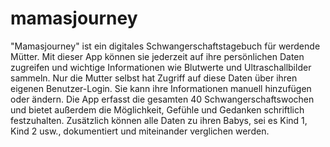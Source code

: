 # mamasjourney 
"Mamasjourney" ist ein digitales Schwangerschaftstagebuch für werdende Mütter. Mit dieser App können sie jederzeit auf ihre persönlichen Daten zugreifen und wichtige Informationen wie Blutwerte und Ultraschallbilder sammeln. Nur die Mutter selbst hat Zugriff auf diese Daten über ihren eigenen Benutzer-Login. Sie kann ihre Informationen manuell hinzufügen oder ändern.
Die App erfasst die gesamten 40 Schwangerschaftswochen und bietet außerdem die Möglichkeit, Gefühle und Gedanken schriftlich festzuhalten. Zusätzlich können alle Daten zu ihren Babys, sei es Kind 1, Kind 2 usw., dokumentiert und miteinander verglichen werden.







